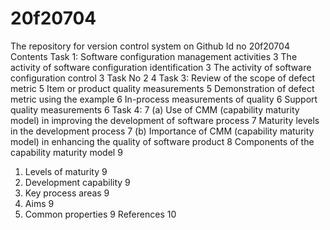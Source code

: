 # 20f20704
The repository for version control system on Github
 Id no 20f20704
 Contents
Task 1: Software configuration management activities	3
The activity of software configuration identification	3
The activity of software configuration control	3
Task No 2	4
Task 3: Review of the scope of defect metric	5
Item or product quality measurements	5
Demonstration of defect metric using the example	6
In-process measurements of quality	6
Support quality measurements	6
Task 4:	7
(a)	Use of CMM (capability maturity model) in improving the development of software process	7
Maturity levels in the development process	7
(b)	Importance of CMM (capability maturity model) in enhancing the quality of software product	8
Components of the capability maturity model	9
1.	Levels of maturity	9
2.	Development capability	9
3.	Key process areas	9
4.	Aims	9
5.	Common properties	9
References	10

